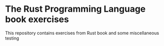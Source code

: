 # The Rust Programming Language book exercises

This repository contains exercises from Rust book and some miscellaneous testing
